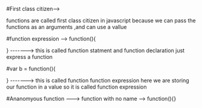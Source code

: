 #First class citizen-->

functions are called first class citizen in javascript because we can pass the functions as an arguments ,and can use a vallue 


#function expression --> function(){

}  -------> this is called function statment and function declaration just express a function


#var b = function(){

} -------> this is called function  function expression here we are storing our function in a value so it is called function expression 


#Ananomyous function ---> function with no name  --> function(){}